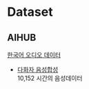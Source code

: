 # Dataset

## AIHUB

[한국어 오디오 데이터](https://aihub.or.kr/aihubdata/data/list.do?currMenu=115&topMenu=100&srchDataRealmCode=REALM002&srchDataTy=DATA004)

- [다화자 음성합성](https://aihub.or.kr/aihubdata/data/view.do?currMenu=115&topMenu=100&aihubDataSe=realm&dataSetSn=542)  
10,152 시간의 음성데이터